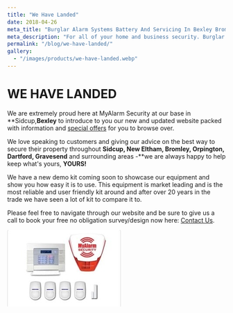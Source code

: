 ```yaml
---
title: "We Have Landed"
date: 2018-04-26
meta_title: "Burglar Alarm Systems Battery And Servicing In Bexley Bromley - MyAlarm Security"
meta_description: "For all of your home and business security. Burglar Alarm Servicing, Burglar Alarm Installation, Alarm Battery and CCTV. Call 020 8302 4065 or email us."
permalink: "/blog/we-have-landed/"
gallery:
  - "/images/products/we-have-landed.webp"
---
```


# WE HAVE LANDED

We are extremely proud here at MyAlarm Security at our base in **Sidcup,**Bexley** to introduce to you our new and updated website packed with information and [special offers](/categories/special-offers/) for you to browse over.

We love speaking to customers and giving our advice on the best way to secure their property throughout **Sidcup, New Eltham, Bromley, Orpington, Dartford, Gravesend** and surrounding areas -**we are always happy to help keep what\'s yours, **YOURS!**

We have a new demo kit coming soon to showcase our equipment and show you how easy it is to use. This equipment is market leading and is the most reliable and user friendly kit around and after over 20 years in the trade we have seen a lot of kit to compare it to.

Please feel free to navigate through our website and be sure to give us a call to book your free no obligation survey/design now here: [Contact Us](/contact/).

![We Have Landed](/images/news/news-we-have-landed-hvjrdv9t38jsxujyjium.jpg)